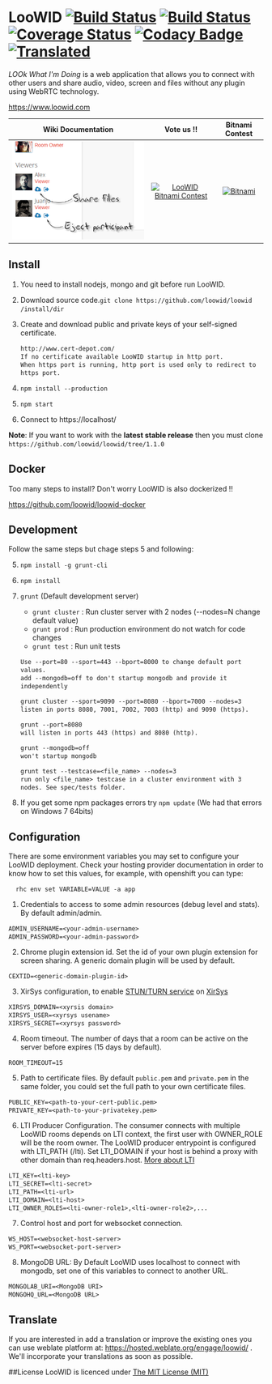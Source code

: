 # LooWID [![Build Status](https://travis-ci.org/loowid/loowid.svg?branch=master)](https://travis-ci.org/loowid/loowid) [![Build Status](https://api.shippable.com/projects/54d253435ab6cc13528acebb/badge?branchName=master)](https://app.shippable.com/projects/54d253435ab6cc13528acebb/builds/latest) [![Coverage Status](https://coveralls.io/repos/loowid/loowid/badge.svg?branch=master)](https://coveralls.io/r/loowid/loowid?branch=master) [![Codacy Badge](https://www.codacy.com/project/badge/ac8effa59d594bb0aa4c344da6a92527)](https://www.codacy.com/public/alexballeste/loowid) [![Translated](https://hosted.weblate.org/widgets/loowid/-/svg-badge.svg)](https://hosted.weblate.org/widgets/loowid/-/svg-badge.svg)

*LOOk What I'm Doing* is a web application that allows you to connect with other users and share audio, video, screen and files without any plugin using WebRTC technology.

https://www.loowid.com

Wiki Documentation | Vote us !! | Bitnami Contest
:---:|:---:|:---:
[![Wiki Documentation](https://raw.githubusercontent.com/loowid/loowid-doc/master/images/howtouse/6-user-buttons.png)](https://github.com/loowid/loowid/wiki)|[![LooWID Bitnami Contest](https://d33np9n32j53g7.cloudfront.net/assets/stacks/loowid/img/loowid-module-20caa0b9cc4fc99d7b5929ab83f8418f.png)](https://bitnami.com/stack/loowid?utm_source=bitnami&utm_medium=badge&utm_term=loowid&utm_campaign=Application%2BContest)|[![Bitnami](https://pbs.twimg.com/profile_images/378800000732241585/9e00ada9691f6aab16668cfb9dfa2f1c_normal.png)](https://bitnami.com/contest?page=4&product=loowid&utm_campaign=Application%2BContest&utm_medium=badge&utm_source=bitnami&utm_term=loowid)

  
## Install

  1. You need to install nodejs, mongo and git before run LooWID.
  2. Download source code.`
      git clone https://github.com/loowid/loowid /install/dir
`
  3. Create and download public and private keys of your self-signed certificate.

      ```
      http://www.cert-depot.com/
      If no certificate available LooWID startup in http port. 
      When https port is running, http port is used only to redirect to https port.
      ```
      
  4. `npm install --production`
  5. `npm start`
  6. Connect to https://localhost/

**Note**: If you want to work with the **latest stable release** then you must clone `https://github.com/loowid/loowid/tree/1.1.0`

## Docker

  Too many steps to install? Don't worry LooWID is also dockerized !!
  
  https://github.com/loowid/loowid-docker
  
## Development

  Follow the same steps but chage steps 5 and following:
  
  5. `npm install -g grunt-cli`
 
  6. `npm install`
  
  7. `grunt` (Default development server)
  
	 * `grunt cluster`	: Run cluster server with 2 nodes (--nodes=N change default value)
	 * `grunt prod`		: Run production environment do not watch for code changes
	 * `grunt test`		: Run unit tests

	 ```
	 Use --port=80 --sport=443 --bport=8000 to change default port values.
	 add --mongodb=off to don't startup mongodb and provide it independently
	 ```
	 ```
	 grunt cluster --sport=9090 --port=8080 --bport=7000 --nodes=3 
	 listen in ports 8080, 7001, 7002, 7003 (http) and 9090 (https).
	 ```
	 ```
	 grunt --port=8080 
	 will listen in ports 443 (https) and 8080 (http).
	 ```
	 ```
	 grunt --mongodb=off 
	 won't startup mongodb
	 ```
	 ```
	 grunt test --testcase=<file_name> --nodes=3 
	 run only <file_name> testcase in a cluster environment with 3 nodes. See spec/tests folder.
	 ```
   
  7. If you get some npm packages errors try `npm update` (We had that errors on Windows 7 64bits)
  
## Configuration


  There are some environment variables you may set to configure your LooWID deployment. 
  Check your hosting provider documentation in order to know how to set this values, for example, with openshift you can type:
  ```
  	rhc env set VARIABLE=VALUE -a app
  ```
  1. Credentials to access to some admin resources (debug level and stats). By default admin/admin.

  ```
  ADMIN_USERNAME=<your-admin-username>
  ADMIN_PASSWORD=<your-admin-password>
  ```
  2. Chrome plugin extension id. Set the id of your own plugin extension for screen sharing. A generic domain plugin will be used by default.
  
  ```
  CEXTID=<generic-domain-plugin-id>
  ```
  3. XirSys configuration, to enable [STUN/TURN service](https://github.com/loowid/loowid/wiki/LooWID's-communication-stack) on [XirSys](https://xirsys.com/)
  
  ```
  XIRSYS_DOMAIN=<xyrsis domain>
  XIRSYS_USER=<xyrsys usename>
  XIRSYS_SECRET=<xyrsys password>
  ```
  4. Room timeout. The number of days that a room can be active on the server before expires (15 days by default).

  ```
  ROOM_TIMEOUT=15
  ```
  5. Path to certificate files. By default `public.pem` and `private.pem` in the same folder, you could set the full path to your own certificate files.

  ```
  PUBLIC_KEY=<path-to-your-cert-public.pem>
  PRIVATE_KEY=<path-to-your-privatekey.pem>
  ```

  6. LTI Producer Configuration. The consumer connects with multiple LooWID rooms depends on LTI context, the first user with OWNER_ROLE will be the room owner. 
  The LooWID producer entrypoint is configured with LTI_PATH (/lti). Set LTI_DOMAIN if your host is behind a proxy with other domain than req.headers.host. [More about LTI](https://github.com/loowid/loowid/wiki/Setting-up-IMS-LTI-connection)

  ```
  LTI_KEY=<lti-key>
  LTI_SECRET=<lti-secret>
  LTI_PATH=<lti-url>
  LTI_DOMAIN=<lti-host>
  LTI_OWNER_ROLES=<lti-owner-role1>,<lti-owner-role2>,...
  ```

  7. Control host and port for websocket connection. 

  ```
  WS_HOST=<websocket-host-server>
  WS_PORT=<websocket-port-server>
  ```

  8. MongoDB URL: By Default LooWID uses localhost to connect with mongodb, set one of this variables to connect to another URL. 

  ```
  MONGOLAB_URI=<MongoDB URI>
  MONGOHQ_URL=<MongoDB URL>
  ```
  
## Translate
  If you are interested in add a translation or improve the existing ones you can use weblate platform at: 
  https://hosted.weblate.org/engage/loowid/ . We'll incorporate your translations as soon as possible.
  
##License
  LooWID is licenced under [The MIT License (MIT)](https://github.com/loowid/loowid/blob/master/LICENSE) 
